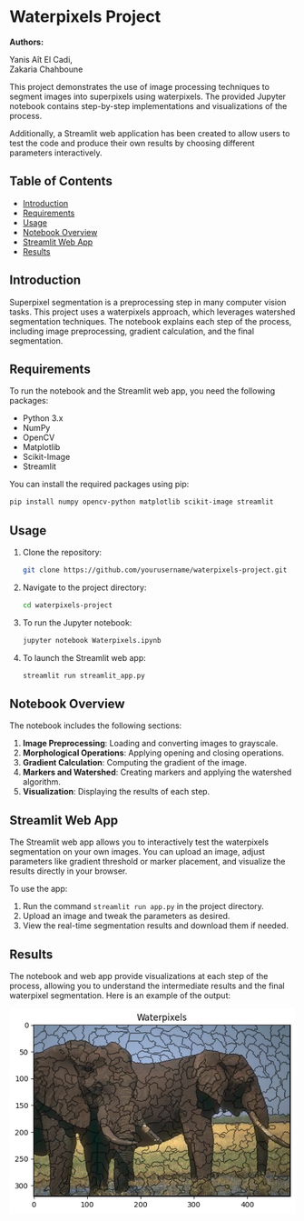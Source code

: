 # Waterpixels Project

**Authors:**

Yanis Aît El Cadi,  
Zakaria Chahboune

This project demonstrates the use of image processing techniques to segment images into superpixels using waterpixels. The provided Jupyter notebook contains step-by-step implementations and visualizations of the process.

Additionally, a Streamlit web application has been created to allow users to test the code and produce their own results by choosing different parameters interactively.

## Table of Contents
- [Introduction](#introduction)
- [Requirements](#requirements)
- [Usage](#usage)
- [Notebook Overview](#notebook-overview)
- [Streamlit Web App](#streamlit-web-app)
- [Results](#results)

## Introduction
Superpixel segmentation is a preprocessing step in many computer vision tasks. This project uses a waterpixels approach, which leverages watershed segmentation techniques. The notebook explains each step of the process, including image preprocessing, gradient calculation, and the final segmentation.

## Requirements
To run the notebook and the Streamlit web app, you need the following packages:
- Python 3.x
- NumPy
- OpenCV
- Matplotlib
- Scikit-Image
- Streamlit

You can install the required packages using pip:
```sh
pip install numpy opencv-python matplotlib scikit-image streamlit
```

## Usage
1. Clone the repository:
   ```sh
   git clone https://github.com/yourusername/waterpixels-project.git
   ```
2. Navigate to the project directory:
   ```sh
   cd waterpixels-project
   ```
3. To run the Jupyter notebook:
   ```sh
   jupyter notebook Waterpixels.ipynb
   ```
4. To launch the Streamlit web app:
   ```sh
   streamlit run streamlit_app.py
   ```

## Notebook Overview
The notebook includes the following sections:
1. **Image Preprocessing**: Loading and converting images to grayscale.
2. **Morphological Operations**: Applying opening and closing operations.
3. **Gradient Calculation**: Computing the gradient of the image.
4. **Markers and Watershed**: Creating markers and applying the watershed algorithm.
5. **Visualization**: Displaying the results of each step.

## Streamlit Web App
The Streamlit web app allows you to interactively test the waterpixels segmentation on your own images. You can upload an image, adjust parameters like gradient threshold or marker placement, and visualize the results directly in your browser.

To use the app:
1. Run the command `streamlit run app.py` in the project directory.
2. Upload an image and tweak the parameters as desired.
3. View the real-time segmentation results and download them if needed.

## Results
The notebook and web app provide visualizations at each step of the process, allowing you to understand the intermediate results and the final waterpixel segmentation. Here is an example of the output:

![Waterpixel Segmentation](output.png)
